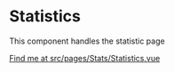 # Statistics

This component handles the statistic page

[Find me at src/pages/Stats/Statistics.vue](https://github.com/FAIRsharing/fairsharing.github.io/tree/documentation/src/pages/Stats/Statistics.vue)

